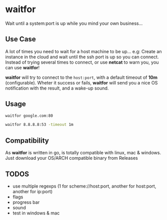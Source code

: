 # waitfor
Wait until a system:port is up while you mind your own business... 

## Use Case
A lot of times you need to wait for a host machine to be up...
e.g: Create an instance in the cloud and wait until the ssh port is up so you can connect.
Instead of trying several times to connect, or use **netcat** to warn you, you can use **waitfor**!

**waitfor** will try to connect to the `host:port`, with a default timeout of **10m** (configurable). Wheter it success or fails, **waitfor** will send you a nice OS notification with the result, and a wake-up sound.

## Usage 
```bash
waitfor google.com:80
```

```bash
waitfor 8.8.8.8:53 -timeout 1m
```

## Compatibility
As **waitfor** is written in go, is totally compatible with linux, mac & windows. Just download your OS/ARCH compatible binary from Releases

## TODOS
- use multiple regexps (1 for scheme://host:port, another for host:port, another for ip:port)
- flags
- progress bar
- sound
- test in windows & mac
